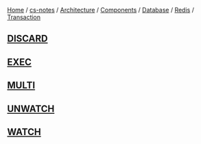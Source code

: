 [Home](https://mengxianbin.github.io) /
[cs-notes](https://mengxianbin.github.io/cs-notes/site) /
[Architecture](https://mengxianbin.github.io/cs-notes/site/Architecture) /
[Components](https://mengxianbin.github.io/cs-notes/site/Architecture/Components) /
[Database](https://mengxianbin.github.io/cs-notes/site/Architecture/Components/Database) /
[Redis](https://mengxianbin.github.io/cs-notes/site/Architecture/Components/Database/Redis) /
[Transaction](https://mengxianbin.github.io/cs-notes/site/Architecture/Components/Database/Redis/Transaction)

## [DISCARD](https://mengxianbin.github.io/cs-notes/site/Architecture/Components/Database/Redis/Transaction/DISCARD)

## [EXEC](https://mengxianbin.github.io/cs-notes/site/Architecture/Components/Database/Redis/Transaction/EXEC)

## [MULTI](https://mengxianbin.github.io/cs-notes/site/Architecture/Components/Database/Redis/Transaction/MULTI)

## [UNWATCH](https://mengxianbin.github.io/cs-notes/site/Architecture/Components/Database/Redis/Transaction/UNWATCH)

## [WATCH](https://mengxianbin.github.io/cs-notes/site/Architecture/Components/Database/Redis/Transaction/WATCH)
